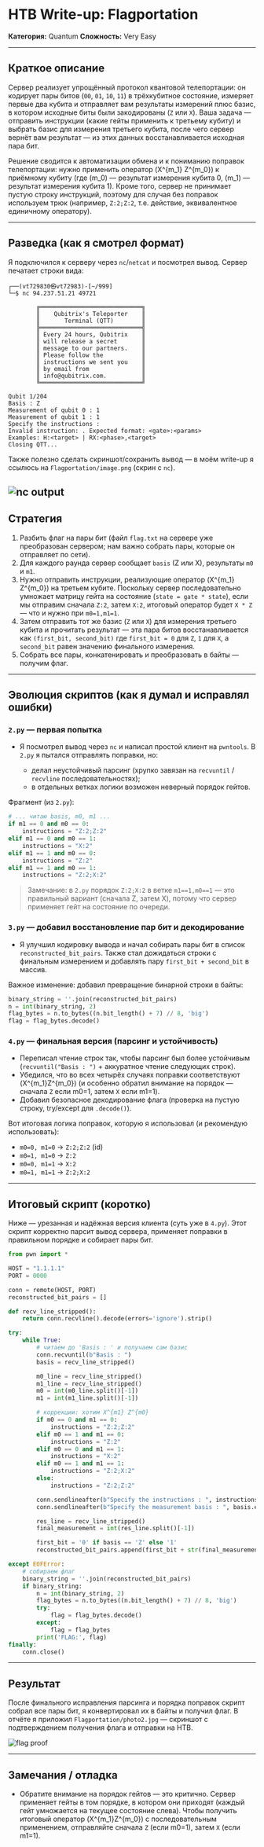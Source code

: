 # HTB Write-up: Flagportation

**Категория:** Quantum
**Сложность:** Very Easy

---

## Краткое описание

Сервер реализует упрощённый протокол квантовой телепортации: он кодирует пары битов (`00`, `01`, `10`, `11`) в трёхкубитное состояние, измеряет первые два кубита и отправляет вам результаты измерений плюс базис, в котором исходные биты были закодированы (`Z` или `X`). Ваша задача — отправить инструкции (какие гейты применить к третьему кубиту) и выбрать базис для измерения третьего кубита, после чего сервер вернёт вам результат — из этих данных восстанавливается исходная пара бит.

Решение сводится к автоматизации обмена и к пониманию поправок телепортации: нужно применить оператор (X^{m_1} Z^{m_0}) к приёмному кубиту (где (m_0) — результат измерения кубита 0, (m_1) — результат измерения кубита 1). Кроме того, сервер не принимает пустую строку инструкций, поэтому для случая без поправок используем трюк (например, `Z:2;Z:2`, т.е. действие, эквивалентное единичному оператору).

---

## Разведка (как я смотрел формат)

Я подключился к серверу через `nc`/`netcat` и посмотрел вывод. Сервер печатает строки вида:

```
┌──(vt729830㉿vt72983)-[~/999]
└─$ nc 94.237.51.21 49721

        ╔═════════════════════════════╗
        ║    Qubitrix's Teleporter    ║
        ║       Terminal (QTT)        ║
        ╠═════════════════════════════╣
        ║ Every 24 hours, Qubitrix    ║
        ║ will release a secret       ║
        ║ message to our partners.    ║
        ║ Please follow the           ║
        ║ instructions we sent you    ║
        ║ by email from               ║
        ║ info@qubitrix.com.          ║
        ╚═════════════════════════════╝

Qubit 1/204
Basis : Z
Measurement of qubit 0 : 1
Measurement of qubit 1 : 1
Specify the instructions :
Invalid instruction: . Expected format: <gate>:<params>
Examples: H:<target> | RX:<phase>,<target>
Closing QTT...
```

Также полезно сделать скриншот/сохранить вывод — в моём write-up я ссылюсь на `Flagportation/image.png` (скрин с `nc`).


![nc output](image.png)
---

## Стратегия

1. Разбить флаг на пары бит (файл `flag.txt` на сервере уже преобразован сервером; нам важно собрать пары, которые он отправляет по сети).
2. Для каждого раунда сервер сообщает `basis` (Z или X), результаты `m0` и `m1`.
3. Нужно отправить инструкции, реализующие оператор (X^{m_1} Z^{m_0}) на третьем кубите. Поскольку сервер последовательно умножает матрицу гейта на состояние (`state = gate * state`), если мы отправим сначала `Z:2`, затем `X:2`, итоговый оператор будет `X * Z` — что и нужно при `m0=1,m1=1`.
4. Затем отправить тот же базис (`Z` или `X`) для измерения третьего кубита и прочитать результат — эта пара битов восстанавливается как `(first_bit, second_bit)` где `first_bit = 0` для `Z`, `1` для `X`, а `second_bit` равен значению финального измерения.
5. Собрать все пары, конкатенировать и преобразовать в байты — получим флаг.

---

## Эволюция скриптов (как я думал и исправлял ошибки)

### `2.py` — первая попытка

* Я посмотрел вывод через `nc` и написал простой клиент на `pwntools`. В `2.py` я пытался отправлять поправки, но:

  * делал неустойчивый парсинг (хрупко завязан на `recvuntil` / `recvline` последовательностях);
  * в отдельных ветках логики возможен неверный порядок гейтов.

Фрагмент (из `2.py`):

```py
# ... читаю basis, m0, m1 ...
if m1 == 0 and m0 == 0:
    instructions = "Z:2;Z:2"
elif m1 == 0 and m0 == 1:
    instructions = "X:2"
elif m1 == 1 and m0 == 0:
    instructions = "Z:2"
elif m1 == 1 and m0 == 1:
    instructions = "Z:2;X:2"
```

> Замечание: в `2.py` порядок `Z:2;X:2` в ветке `m1==1,m0==1` — это правильный вариант (сначала Z, затем X), потому что сервер применяет гейт на состояние по очереди.

### `3.py` — добавил восстановление пар бит и декодирование

* Я улучшил кодировку вывода и начал собирать пары бит в список `reconstructed_bit_pairs`. Также стал дожидаться строки с финальным измерением и добавлять пару `first_bit + second_bit` в массив.

Важное изменение: добавил превращение бинарной строки в байты:

```py
binary_string = ''.join(reconstructed_bit_pairs)
n = int(binary_string, 2)
flag_bytes = n.to_bytes((n.bit_length() + 7) // 8, 'big')
flag = flag_bytes.decode()
```

### `4.py` — финальная версия (парсинг и устойчивость)

* Переписал чтение строк так, чтобы парсинг был более устойчивым (`recvuntil("Basis : ")` + аккуратное чтение следующих строк).
* Убедился, что во всех четырёх случаях поправки соответствуют (X^{m_1}Z^{m_0}) (и особенно обратил внимание на порядок — сначала `Z` если m0=1, затем `X` если m1=1).
* Добавил безопасное декодирование флага (проверка на пустую строку, try/except для `.decode()`).

Вот итоговая логика поправок, которую я использовал (и рекомендую использовать):

* `m0=0, m1=0` → `Z:2;Z:2` (id)
* `m0=1, m1=0` → `Z:2`
* `m0=0, m1=1` → `X:2`
* `m0=1, m1=1` → `Z:2;X:2`

---

## Итоговый скрипт (коротко)

Ниже — урезанная и надёжная версия клиента (суть уже в `4.py`). Этот скрипт корректно парсит вывод сервера, применяет поправки в правильном порядке и собирает пары бит.

```py
from pwn import *

HOST = "1.1.1.1"
PORT = 0000

conn = remote(HOST, PORT)
reconstructed_bit_pairs = []

def recv_line_stripped():
    return conn.recvline().decode(errors='ignore').strip()

try:
    while True:
        # читаем до 'Basis : ' и получаем сам базис
        conn.recvuntil(b"Basis : ")
        basis = recv_line_stripped()

        m0_line = recv_line_stripped()
        m1_line = recv_line_stripped()
        m0 = int(m0_line.split()[-1])
        m1 = int(m1_line.split()[-1])

        # коррекции: хотим X^{m1} Z^{m0}
        if m0 == 0 and m1 == 0:
            instructions = "Z:2;Z:2"
        elif m0 == 1 and m1 == 0:
            instructions = "Z:2"
        elif m0 == 0 and m1 == 1:
            instructions = "X:2"
        elif m0 == 1 and m1 == 1:
            instructions = "Z:2;X:2"
        else:
            instructions = "Z:2;Z:2"

        conn.sendlineafter(b"Specify the instructions : ", instructions.encode())
        conn.sendlineafter(b"Specify the measurement basis : ", basis.encode())

        res_line = recv_line_stripped()
        final_measurement = int(res_line.split()[-1])

        first_bit = '0' if basis == 'Z' else '1'
        reconstructed_bit_pairs.append(first_bit + str(final_measurement))

except EOFError:
    # собираем флаг
    binary_string = ''.join(reconstructed_bit_pairs)
    if binary_string:
        n = int(binary_string, 2)
        flag_bytes = n.to_bytes((n.bit_length() + 7) // 8, 'big')
        try:
            flag = flag_bytes.decode()
        except:
            flag = flag_bytes
        print('FLAG:', flag)
finally:
    conn.close()
```

---

## Результат

После финального исправления парсинга и порядка поправок скрипт собрал все пары бит, я конвертировал их в байты и получил флаг. В отчёте я приложил `Flagportation/photo2.jpg` — скриншот с подтверждением получения флага и отправки на HTB.

![flag proof](photo2.jpg)

---

## Замечания / отладка

* Обратите внимание на порядок гейтов — это критично. Сервер применяет гейты в том порядке, в котором они приходят (каждый гейт умножается на текущее состояние слева). Чтобы получить итоговый оператор (X^{m_1}Z^{m_0}) с последовательным применением, отправляйте сначала `Z` (если m0=1), затем `X` (если m1=1).
